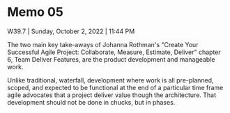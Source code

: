 # Memo 05

W39.7 | Sunday, October 2, 2022 | 11:44 PM

The two main key take-aways of Johanna Rothman's "Create Your Successful Agile Project:
Collaborate, Measure, Estimate, Deliver" chapter 6, Team Deliver Features, are the product
development and manageable work.

Unlike traditional, waterfall, development where work is all pre-planned, scoped, and expected to
be functional at the end of a particular time frame agile advocates that a project deliver value though the architecture. That development should not be done in chucks, but in phases.
